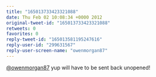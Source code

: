 ```yaml
---
title: "165013733423321088"
date: Thu Feb 02 10:08:34 +0000 2012
original-tweet-id: "165013733423321088"
retweets: 0
favorites: 0
reply-tweet-id: "165013581195247616"
reply-user-id: "299631567"
reply-user-screen-name: "owenmorgan87"
---
```

<a href="https://twitter.com/owenmorgan87">@owenmorgan87</a> yup will have to be sent back unopened!
